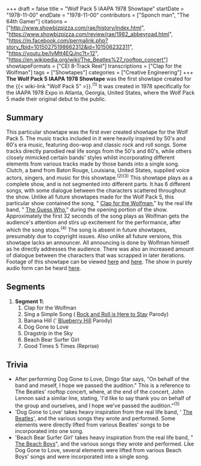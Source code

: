 +++
draft = false
title = "Wolf Pack 5 IAAPA 1978 Showtape"
startDate = "1978-11-00"
endDate = "1978-11-00"
contributors = ["Sponch man", "The 64th Gamer"]
citations = ["http://www.showbizpizza.com/rae/history/index.html", "https://www.showbizpizza.com/review/rae/1982_abbeyroad.html", "https://m.facebook.com/permalink.php?story_fbid=10150275198662312&id=101506232311", "https://youtu.be/lvMtt4EQJnc?t=12", "https://en.wikipedia.org/wiki/The_Beatles%27_rooftop_concert"]
showtapeFormats = ["CEI 8-Track Reel"]
transcriptions = ["Clap for the Wolfman"]
tags = ["Showtapes"]
categories = ["Creative Engineering"]
+++
**The Wolf Pack 5 IAAPA 1978 Showtape** was the first showtape created for the {{< wiki-link "Wolf Pack 5" >}}.<sup>(1)</sup> It was created in 1978 specifically for the IAAPA 1978 Expo in Atlanta, Georgia, United States, where the Wolf Pack 5 made their original debut to the public.

## Summary

This particular showtape was the first ever created showtape for the Wolf Pack 5. The music tracks included in it were heavily inspired by 50's and 60's era music, featuring doo-wop and classic rock and roll songs. Some tracks directly parodied real life songs from the 50's and 60's, while others closely mimicked certain bands' styles whilst incorporating different elements from various tracks made by those bands into a single song. Clutch, a band from Baton Rouge, Louisiana, United States, supplied voice actors, singers, and music for this showtape.<sup>(2)(3)</sup>
This showtape plays as a complete show, and is not segmented into different parts. It has 6 different songs, with some dialogue between the characters scattered throughout the show. Unlike all future showtapes made for the Wolf Pack 5, this particular show contained the song, " [Clap for the Wolfman](https://en.wikipedia.org/wiki/Clap_for_the_Wolfman)," by the real life band, " [The Guess Who](https://en.wikipedia.org/wiki/The_Guess_Who)," during the opening portion of the show. Approximately the first 32 seconds of the song plays as Wolfman gets the audience's attention and stirs up excitement for the performance, after which the song stops.<sup>(4)</sup> The song is absent in future showtapes, presumably due to copyright issues.
Also unlike all future versions, this showtape lacks an announcer. All announcing is done by Wolfman himself as he directly addresses the audience. There was also an increased amount of dialogue between the characters that was scrapped in later iterations.
Footage of this showtape can be viewed [here](https://www.youtube.com/watch?v=lvMtt4EQJnc) and [here](https://www.youtube.com/watch?v=mfVw-ak2sM0). The show in purely audio form can be heard [here](https://www.youtube.com/watch?v=QuYhLw64GI0).

## Segments

1.  **Segment 1**\
    1.  Clap for the Wolfman
    2.  Sing a Simple Song ( [Rock and Roll is Here to Stay](https://en.wikipedia.org/wiki/Rock_and_Roll_Is_Here_to_Stay) Parody)
    3.  Banana Hill (' [Blueberry Hill](https://en.wikipedia.org/wiki/Blueberry_Hill) Parody)
    4.  Dog Gone to Love
    5.  Dragstrip in the Sky
    6.  Beach Bear Surfer Girl
    7.  Good Times 5 Times (Reprise)

## Trivia

- After performing Dog Gone to Love, Dingo Star says, "On behalf of the band and meself, I hope we passed the audition." This is a reference to The Beatles' rooftop concert, where, at the end of the concert, John Lennon said a similar line, stating, 'I'd like to say thank you on behalf of the group and ourselves, and I hope we've passed the audition."<sup>(5)</sup>
- 'Dog Gone to Love' takes heavy inspiration from the real life band, ' [The Beatles](https://en.wikipedia.org/wiki/The_Beatles)', and the various songs they wrote and performed. Some elements were directly lifted from various Beatles' songs to be incorporated into one song.
- 'Beach Bear Surfer Girl' takes heavy inspiration from the real life band, " [The Beach Boys](https://en.wikipedia.org/wiki/The_Beach_Boys)", and the various songs they wrote and performed. Like Dog Gone to Love, several elements were lifted from various Beach Boys' songs and were incorporated into a single song.
